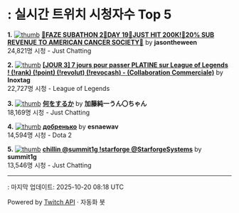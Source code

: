 # : 실시간 트위치 시청자수 Top 5

**1.** [![thumb](https://static-cdn.jtvnw.net/previews-ttv/live_user_jasontheween-320x180.jpg)](https://twitch.tv/jasontheween)
**[🔴FAZE SUBATHON 2🔴DAY 19🔴JUST HIT 200K!🔴20% SUB REVENUE TO AMERICAN CANCER SOCIETY🔴](https://twitch.tv/jasontheween)** by **jasontheween**<br>24,821명 시청  - Just Chatting

**2.** [![thumb](https://static-cdn.jtvnw.net/previews-ttv/live_user_inoxtag-320x180.jpg)](https://twitch.tv/Inoxtag)
**[[JOUR 3] 7 jours pour passer PLATINE sur League of Legends ! (!rank) (!point) (!revolut) (!revocash) - (Collaboration Commerciale)](https://twitch.tv/Inoxtag)** by **Inoxtag**<br>22,727명 시청  - League of Legends

**3.** [![thumb](https://static-cdn.jtvnw.net/previews-ttv/live_user_kato_junichi0817-320x180.jpg)](https://twitch.tv/加藤純一うん〇ちゃん)
**[何をするか](https://twitch.tv/加藤純一うん〇ちゃん)** by **加藤純一うん〇ちゃん**<br>18,169명 시청  - Just Chatting

**4.** [![thumb](https://static-cdn.jtvnw.net/previews-ttv/live_user_esnaewav-320x180.jpg)](https://twitch.tv/esnaewav)
**[добренько](https://twitch.tv/esnaewav)** by **esnaewav**<br>14,594명 시청  - Dota 2

**5.** [![thumb](https://static-cdn.jtvnw.net/previews-ttv/live_user_summit1g-320x180.jpg)](https://twitch.tv/summit1g)
**[chillin @summit1g !starforge @StarforgeSystems](https://twitch.tv/summit1g)** by **summit1g**<br>13,546명 시청  - Just Chatting


---
: 마지막 업데이트: 2025-10-20 08:18 UTC

Powered by [Twitch API](https://dev.twitch.tv/docs/api/reference) · 자동화 봇